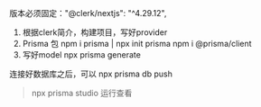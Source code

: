 版本必须固定："@clerk/nextjs": "^4.29.12",

1. 根据clerk简介，构建项目，写好provider
2. Prisma 包 npm i prisma | npx init prisma
npm i @prisma/client
3. 写好model npx prisma generate

<!-- 数据库连接 -->
连接好数据库之后，可以
npx prisma db push
> npx prisma studio
运行查看

<!-- 登录/注册页面逻辑 -->

